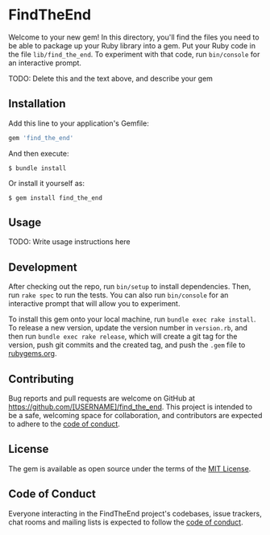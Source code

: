# FindTheEnd

Welcome to your new gem! In this directory, you'll find the files you need to be able to package up your Ruby library into a gem. Put your Ruby code in the file `lib/find_the_end`. To experiment with that code, run `bin/console` for an interactive prompt.

TODO: Delete this and the text above, and describe your gem

## Installation

Add this line to your application's Gemfile:

```ruby
gem 'find_the_end'
```

And then execute:

    $ bundle install

Or install it yourself as:

    $ gem install find_the_end

## Usage

TODO: Write usage instructions here

## Development

After checking out the repo, run `bin/setup` to install dependencies. Then, run `rake spec` to run the tests. You can also run `bin/console` for an interactive prompt that will allow you to experiment.

To install this gem onto your local machine, run `bundle exec rake install`. To release a new version, update the version number in `version.rb`, and then run `bundle exec rake release`, which will create a git tag for the version, push git commits and the created tag, and push the `.gem` file to [rubygems.org](https://rubygems.org).

## Contributing

Bug reports and pull requests are welcome on GitHub at https://github.com/[USERNAME]/find_the_end. This project is intended to be a safe, welcoming space for collaboration, and contributors are expected to adhere to the [code of conduct](https://github.com/[USERNAME]/find_the_end/blob/master/CODE_OF_CONDUCT.md).

## License

The gem is available as open source under the terms of the [MIT License](https://opensource.org/licenses/MIT).

## Code of Conduct

Everyone interacting in the FindTheEnd project's codebases, issue trackers, chat rooms and mailing lists is expected to follow the [code of conduct](https://github.com/[USERNAME]/find_the_end/blob/master/CODE_OF_CONDUCT.md).

